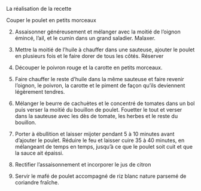 La réalisation de la recette

Couper le poulet en petits morceaux

2. Assaisonner généreusement et mélanger avec la moitié de l’oignon émincé, l’ail, et le cumin dans un grand saladier. Malaxer.


3. Mettre la moitié de l’huile à chauffer dans une sauteuse, ajouter le poulet en plusieurs fois et le faire dorer de tous les côtés. Réserver


4. Découper le poivron rouge et la carotte en petits morceaux.


5. Faire chauffer le reste d’huile dans la même sauteuse et faire revenir l’oignon, le poivron, la carotte et le piment de façon qu’ils deviennent légèrement tendres.


6. Mélanger le beurre de cachuètes et le concentré de tomates dans un bol puis verser la moitié du bouillon de poulet. Fouetter le tout et verser dans la sauteuse avec les dès de tomate, les herbes et le reste du bouillon.


7. Porter à ébullition et laisser mijoter pendant 5 à 10 minutes avant d’ajouter le poulet. Réduire le feu et laisser cuire 35 à 40 minutes, en mélangeant de temps en temps, jusqu’à ce que le poulet soit cuit et que la sauce ait épaissi. 


8. Rectifier l’assaisonnement et incorporer le jus de citron


9. Servir le mafé de poulet accompagné de riz blanc nature parsemé de coriandre fraîche.